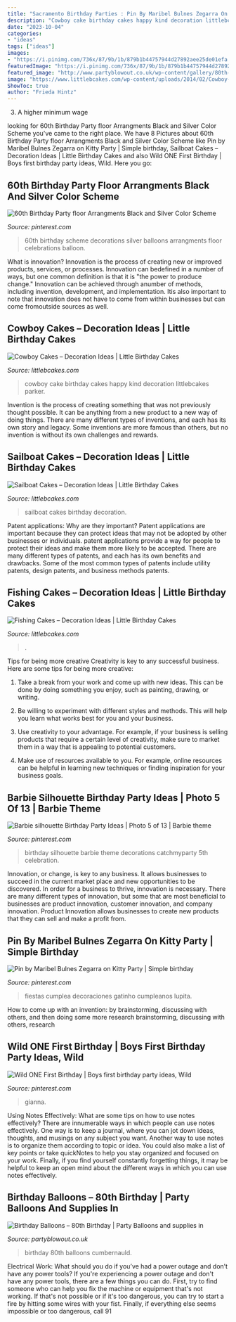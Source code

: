 ```yaml
---
title: "Sacramento Birthday Parties : Pin By Maribel Bulnes Zegarra On Kitty Party"
description: "Cowboy cake birthday cakes happy kind decoration littlebcakes parker"
date: "2023-10-04"
categories:
- "ideas"
tags: ["ideas"]
images:
- "https://i.pinimg.com/736x/87/9b/1b/879b1b44757944d27892aee25de01efa.jpg"
featuredImage: "https://i.pinimg.com/736x/87/9b/1b/879b1b44757944d27892aee25de01efa.jpg"
featured_image: "http://www.partyblowout.co.uk/wp-content/gallery/80th-birthday-1/2016-06-11-17.52.57-1.jpg"
image: "https://www.littlebcakes.com/wp-content/uploads/2014/02/Cowboy-Cake.jpg"
ShowToc: true
author: "Frieda Hintz"
---
```



3. A higher minimum wage

	

		
looking for 60th Birthday Party floor Arrangments Black and Silver Color Scheme you've came to the right place. We have 8 Pictures about 60th Birthday Party floor Arrangments Black and Silver Color Scheme like Pin by Maribel Bulnes Zegarra on Kitty Party | Simple birthday, Sailboat Cakes – Decoration Ideas | Little Birthday Cakes and also Wild ONE First Birthday | Boys first birthday party ideas, Wild. Here you go:
		
    
## 60th Birthday Party Floor Arrangments Black And Silver Color Scheme

<img loading=lazy src="https://i.pinimg.com/736x/26/fa/65/26fa6582c3410081463a68897b596df1.jpg" onerror="this.onerror=null;this.src='https://tse4.mm.bing.net/th?id=OIP.lh8uBG17jaoRcMFUbH2H6gHaNI&amp;pid=15.1';" alt="60th Birthday Party floor Arrangments Black and Silver Color Scheme">

_Source: pinterest.com_

>60th birthday scheme decorations silver balloons arrangments floor celebrations balloon. 

	

What is innovation?
Innovation is the process of creating new or improved products, services, or processes. Innovation can bedefined in a number of ways, but one common definition is that it is "the power to produce change." Innovation can be achieved through anumber of methods, including invention, development, and implementation. Itis also important to note that innovation does not have to come from within businesses but can come fromoutside sources as well.

    
## Cowboy Cakes – Decoration Ideas | Little Birthday Cakes

<img loading=lazy src="https://www.littlebcakes.com/wp-content/uploads/2014/02/Cowboy-Cake.jpg" onerror="this.onerror=null;this.src='https://tse3.mm.bing.net/th?id=OIP.xTADRv11sYCvkGf27jbytAHaJ4&amp;pid=15.1';" alt="Cowboy Cakes – Decoration Ideas | Little Birthday Cakes">

_Source: littlebcakes.com_

>cowboy cake birthday cakes happy kind decoration littlebcakes parker. 

	

Invention is the process of creating something that was not previously thought possible. It can be anything from a new product to a new way of doing things. There are many different types of inventions, and each has its own story and legacy. Some inventions are more famous than others, but no invention is without its own challenges and rewards.

    
## Sailboat Cakes – Decoration Ideas | Little Birthday Cakes

<img loading=lazy src="http://www.littlebcakes.com/wp-content/uploads/2014/01/Sailboat-Birthday-Cakes.jpg" onerror="this.onerror=null;this.src='https://tse2.mm.bing.net/th?id=OIP.N5UFLvkIVDUgh8TPsIvUSAHaJ4&amp;pid=15.1';" alt="Sailboat Cakes – Decoration Ideas | Little Birthday Cakes">

_Source: littlebcakes.com_

>sailboat cakes birthday decoration. 

	

Patent applications: Why are they important?
Patent applications are important because they can protect ideas that may not be adopted by other businesses or individuals. patent applications provide a way for people to protect their ideas and make them more likely to be accepted. There are many different types of patents, and each has its own benefits and drawbacks. Some of the most common types of patents include utility patents, design patents, and business methods patents.

    
## Fishing Cakes – Decoration Ideas | Little Birthday Cakes

<img loading=lazy src="https://www.littlebcakes.com/wp-content/uploads/2014/01/Fishing-Cakes-Pictures.jpg" onerror="this.onerror=null;this.src='https://tse2.mm.bing.net/th?id=OIP.WJsRCzF0Q2CVUEzy-8cMmQHaJ4&amp;pid=15.1';" alt="Fishing Cakes – Decoration Ideas | Little Birthday Cakes">

_Source: littlebcakes.com_

>. 

	

Tips for being more creative
Creativity is key to any successful business. Here are some tips for being more creative:
1. Take a break from your work and come up with new ideas. This can be done by doing something you enjoy, such as painting, drawing, or writing.

2. Be willing to experiment with different styles and methods. This will help you learn what works best for you and your business.

3. Use creativity to your advantage. For example, if your business is selling products that require a certain level of creativity, make sure to market them in a way that is appealing to potential customers.

4. Make use of resources available to you. For example, online resources can be helpful in learning new techniques or finding inspiration for your business goals.


    
## Barbie Silhouette Birthday Party Ideas | Photo 5 Of 13 | Barbie Theme

<img loading=lazy src="https://i.pinimg.com/736x/36/19/57/3619579caf94c87940cb9cce5d6916a8--silhouette-photo-th-birthday.jpg" onerror="this.onerror=null;this.src='https://tse3.mm.bing.net/th?id=OIP.JV4UKlEcsZA_FKrW8h80wQHaJ4&amp;pid=15.1';" alt="Barbie silhouette Birthday Party Ideas | Photo 5 of 13 | Barbie theme">

_Source: pinterest.com_

>birthday silhouette barbie theme decorations catchmyparty 5th celebration. 

	

Innovation, or change, is key to any business. It allows businesses to succeed in the current market place and new opportunities to be discovered. In order for a business to thrive, innovation is necessary. There are many different types of innovation, but some that are most beneficial to businesses are product innovation, customer innovation, and company innovation. Product Innovation allows businesses to create new products that they can sell and make a profit from.

    
## Pin By Maribel Bulnes Zegarra On Kitty Party | Simple Birthday

<img loading=lazy src="https://i.pinimg.com/736x/0b/05/c0/0b05c0535d8da641385fad47d1a0ae18.jpg" onerror="this.onerror=null;this.src='https://tse2.mm.bing.net/th?id=OIP.K4PpMLM4hdzrTrOeGSTyGgHaJ3&amp;pid=15.1';" alt="Pin by Maribel Bulnes Zegarra on Kitty Party | Simple birthday">

_Source: pinterest.com_

>fiestas cumplea decoraciones gatinho cumpleanos lupita. 

	

How to come up with an invention: by brainstorming, discussing with others, and then doing some more research
brainstorming, discussing with others, research

    
## Wild ONE First Birthday | Boys First Birthday Party Ideas, Wild

<img loading=lazy src="https://i.pinimg.com/736x/87/9b/1b/879b1b44757944d27892aee25de01efa.jpg" onerror="this.onerror=null;this.src='https://tse4.mm.bing.net/th?id=OIP.eYrSyXeqE5-kMky7ZgJwggHaLG&amp;pid=15.1';" alt="Wild ONE First Birthday | Boys first birthday party ideas, Wild">

_Source: pinterest.com_

>gianna. 

	

Using Notes Effectively: What are some tips on how to use notes effectively?
There are innumerable ways in which people can use notes effectively. One way is to keep a journal, where you can jot down ideas, thoughts, and musings on any subject you want. Another way to use notes is to organize them according to topic or idea. You could also make a list of key points or take quickNotes to help you stay organized and focused on your work. Finally, if you find yourself constantly forgetting things, it may be helpful to keep an open mind about the different ways in which you can use notes effectively.

    
## Birthday Balloons – 80th Birthday | Party Balloons And Supplies In

<img loading=lazy src="http://www.partyblowout.co.uk/wp-content/gallery/80th-birthday-1/2016-06-11-17.52.57-1.jpg" onerror="this.onerror=null;this.src='https://tse3.mm.bing.net/th?id=OIP.2XH-E9yEJnJ4DpYh7koEaAAAAA&amp;pid=15.1';" alt="Birthday Balloons – 80th Birthday | Party Balloons and supplies in">

_Source: partyblowout.co.uk_

>birthday 80th balloons cumbernauld. 

	

Electrical Work: What should you do if you’ve had a power outage and don’t have any power tools?
If you're experiencing a power outage and don't have any power tools, there are a few things you can do. First, try to find someone who can help you fix the machine or equipment that's not working. If that's not possible or if it's too dangerous, you can try to start a fire by hitting some wires with your fist. Finally, if everything else seems impossible or too dangerous, call 91
